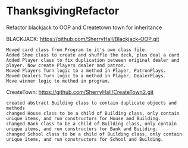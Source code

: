 # ThanksgivingRefactor
Refactor blackjack to OOP and Createtown town for inheritance

BLACKJACK:
https://github.com/SherryHall/Blackjack-OOP.git

	Moved card class from Program to it's own class file.
	Added Shoe class to create and shuffle the deck, plus deal a card
	Added Player class to fix duplication between original dealer and player. Now create Players dealer and patron.
	Moved Players Turn logic to a method in Player, PatronPlays.
	Moved Dealers Turn logic to a method in Player, DealerPlays.
	Move winner logic to method in program.


CreateTown:
https://github.com/SherryHall/CreateTown2.git

	created abstract Building class to contain duplicate objects and methods
	changed House class to be a child of Building class, only contain unique items, and run constructors for House and Building.
	changed Bank class to be a child of Building class, only contain unique items, and run constructors for Bank and Building.
	changed School class to be a child of Building class, only contain unique items, and run constructors for School and Building.
